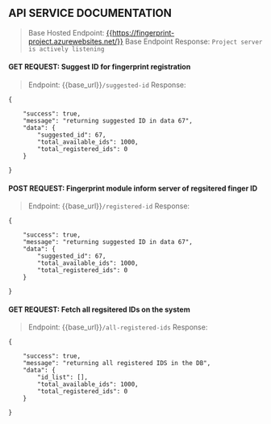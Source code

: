 ## API SERVICE DOCUMENTATION

> Base Hosted Endpoint: <a href="https://fingerprint-project.azurewebsites.net/" target="_bank">{{https://fingerprint-project.azurewebsites.net/}}</a>
> Base Endpoint Response: `Project server is actively listening`

#### GET REQUEST: Suggest ID for fingerprint registration

> Endpoint: {{base_url}}`/suggested-id`
> Response:

```
{

    "success": true,
    "message": "returning suggested ID in data 67",
    "data": {
        "suggested_id": 67,
        "total_available_ids": 1000,
        "total_registered_ids": 0
    }

}
```

#### POST REQUEST: Fingerprint module inform server of regsitered finger ID

> Endpoint: {{base_url}}`/registered-id`
> Response:

```
{

    "success": true,
    "message": "returning suggested ID in data 67",
    "data": {
        "suggested_id": 67,
        "total_available_ids": 1000,
        "total_registered_ids": 0
    }

}
```

#### GET REQUEST: Fetch all regsitered IDs on the system

> Endpoint: {{base_url}}`/all-registered-ids`
> Response:

```
{

    "success": true,
    "message": "returning all registered IDS in the DB",
    "data": {
        "id_list": [],
        "total_available_ids": 1000,
        "total_registered_ids": 0
    }

}
```
